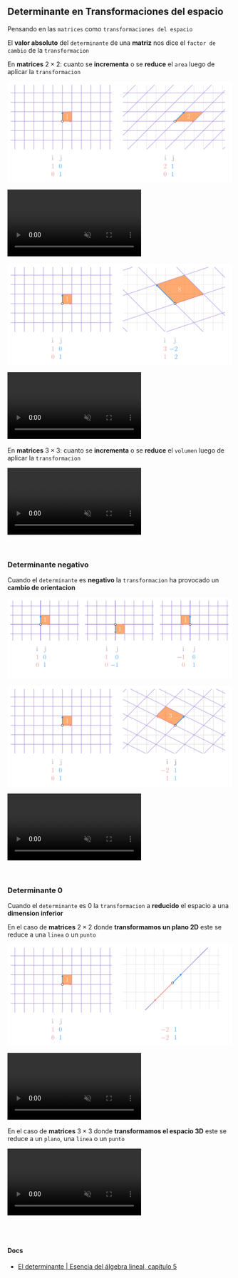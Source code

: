## Determinante en Transformaciones del espacio

Pensando en las `matrices` como `transformaciones del espacio`

El **valor absoluto** del `determinante` de una **matriz** nos dice el `factor de cambio` de la `transformacion`

En **matrices** $2 \times 2$: cuanto se **incrementa** o se **reduce** el `area` luego de aplicar la `transformacion`

![alt](./determinante.lnkspace.svg)

<video src="./determinante-transformacion-1.mp4" muted autoplay controls loop></video>

![alt](./determinante-2.lnkspace.svg)

<video src="./determinante-transformacion-2.mp4" muted autoplay controls loop></video>

En **matrices** $3 \times 3$: cuanto se **incrementa** o se **reduce** el `volumen` luego de aplicar la `transformacion`

<video src="./determinante-transformacion-5.mp4" muted autoplay controls loop></video>

<br>


### Determinante negativo

Cuando el `determinante` es **negativo** la `transformacion` ha provocado un **cambio de orientacion**

![alt](./determinante-3.lnkspace.svg)

![alt](./determinante-4.lnkspace.svg)

<video src="./determinante-transformacion-3.mp4" muted autoplay controls loop></video>

<br>


### Determinante 0

Cuando el `determinante` es $0$ la `transformacion` a **reducido** el espacio a una **dimension inferior**

En el caso de **matrices** $2 \times 2$ donde **transformamos un plano 2D** este se reduce a una `linea` o un `punto`

![alt](./determinante-5.lnkspace.svg)

<video src="./determinante-transformacion-4.mp4" muted autoplay controls loop></video>

En el caso de **matrices** $3 \times 3$ donde **transformamos el espacio 3D** este se reduce a un `plano`, una `linea` o un `punto`

<video src="./determinante-transformacion-6.mp4" muted autoplay controls loop></video>


<br><br>

#### Docs

- [El determinante | Esencia del álgebra lineal, capítulo 5](https://www.youtube.com/watch?v=yt3eoYvGel0)
  
